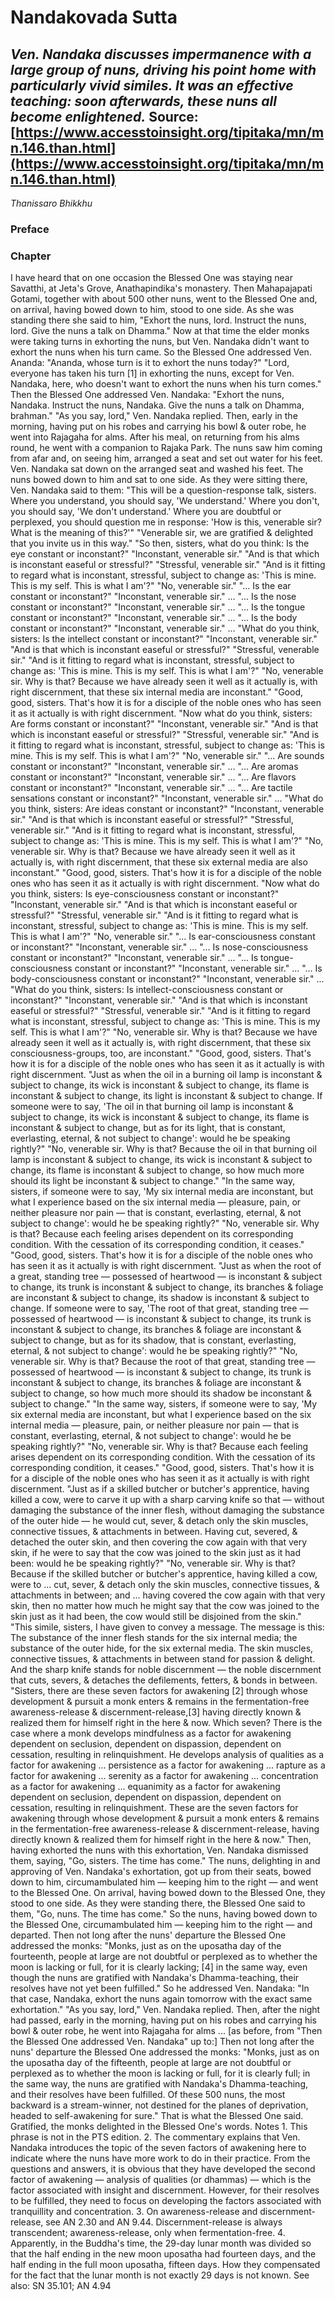 # Nandakovada Sutta
*Ven. Nandaka discusses impermanence with a large group of nuns, driving his point home with particularly vivid similes. It was an effective teaching: soon afterwards, these nuns all become enlightened.*
Source: [https://www.accesstoinsight.org/tipitaka/mn/mn.146.than.html](https://www.accesstoinsight.org/tipitaka/mn/mn.146.than.html)
---
*Thanissaro Bhikkhu*
### Preface
### Chapter
I have heard that on one occasion the Blessed One was staying near Savatthi, at Jeta's Grove, Anathapindika's monastery. Then Mahapajapati Gotami, together with about 500 other nuns, went to the Blessed One and, on arrival, having bowed down to him, stood to one side. As she was standing there she said to him, "Exhort the nuns, lord. Instruct the nuns, lord. Give the nuns a talk on Dhamma."
Now at that time the elder monks were taking turns in exhorting the nuns, but Ven. Nandaka didn't want to exhort the nuns when his turn came. So the Blessed One addressed Ven. Ananda: "Ananda, whose turn is it to exhort the nuns today?"
"Lord, everyone has taken his turn [1] in exhorting the nuns, except for Ven. Nandaka, here, who doesn't want to exhort the nuns when his turn comes."
Then the Blessed One addressed Ven. Nandaka: "Exhort the nuns, Nandaka. Instruct the nuns, Nandaka. Give the nuns a talk on Dhamma, brahman."
"As you say, lord," Ven. Nandaka replied. Then, early in the morning, having put on his robes and carrying his bowl & outer robe, he went into Rajagaha for alms. After his meal, on returning from his alms round, he went with a companion to Rajaka Park. The nuns saw him coming from afar and, on seeing him, arranged a seat and set out water for his feet. Ven. Nandaka sat down on the arranged seat and washed his feet. The nuns bowed down to him and sat to one side.
As they were sitting there, Ven. Nandaka said to them: "This will be a question-response talk, sisters. Where you understand, you should say, 'We understand.' Where you don't, you should say, 'We don't understand.' Where you are doubtful or perplexed, you should question me in response: 'How is this, venerable sir? What is the meaning of this?'"
"Venerable sir, we are gratified & delighted that you invite us in this way."
"So then, sisters, what do you think: Is the eye constant or inconstant?" "Inconstant, venerable sir." "And is that which is inconstant easeful or stressful?" "Stressful, venerable sir." "And is it fitting to regard what is inconstant, stressful, subject to change as: 'This is mine. This is my self. This is what I am'?"
"No, venerable sir."
"... Is the ear constant or inconstant?" "Inconstant, venerable sir." ...
"... Is the nose constant or inconstant?" "Inconstant, venerable sir." ...
"... Is the tongue constant or inconstant?" "Inconstant, venerable sir." ...
"... Is the body constant or inconstant?" "Inconstant, venerable sir." ...
"What do you think, sisters: Is the intellect constant or inconstant?" "Inconstant, venerable sir." "And is that which is inconstant easeful or stressful?" "Stressful, venerable sir." "And is it fitting to regard what is inconstant, stressful, subject to change as: 'This is mine. This is my self. This is what I am'?"
"No, venerable sir. Why is that? Because we have already seen it well as it actually is, with right discernment, that these six internal media are inconstant."
"Good, good, sisters. That's how it is for a disciple of the noble ones who has seen it as it actually is with right discernment.
"Now what do you think, sisters: Are forms constant or inconstant?" "Inconstant, venerable sir." "And is that which is inconstant easeful or stressful?" "Stressful, venerable sir." "And is it fitting to regard what is inconstant, stressful, subject to change as: 'This is mine. This is my self. This is what I am'?"
"No, venerable sir."
"... Are sounds constant or inconstant?" "Inconstant, venerable sir." ...
"... Are aromas constant or inconstant?" "Inconstant, venerable sir." ...
"... Are flavors constant or inconstant?" "Inconstant, venerable sir." ...
"... Are tactile sensations constant or inconstant?" "Inconstant, venerable sir." ...
"What do you think, sisters: Are ideas constant or inconstant?" "Inconstant, venerable sir." "And is that which is inconstant easeful or stressful?" "Stressful, venerable sir." "And is it fitting to regard what is inconstant, stressful, subject to change as: 'This is mine. This is my self. This is what I am'?"
"No, venerable sir. Why is that? Because we have already seen it well as it actually is, with right discernment, that these six external media are also inconstant."
"Good, good, sisters. That's how it is for a disciple of the noble ones who has seen it as it actually is with right discernment.
"Now what do you think, sisters: Is eye-consciousness constant or inconstant?" "Inconstant, venerable sir." "And is that which is inconstant easeful or stressful?" "Stressful, venerable sir." "And is it fitting to regard what is inconstant, stressful, subject to change as: 'This is mine. This is my self. This is what I am'?"
"No, venerable sir."
"... Is ear-consciousness constant or inconstant?" "Inconstant, venerable sir." ...
"... Is nose-consciousness constant or inconstant?" "Inconstant, venerable sir." ...
"... Is tongue-consciousness constant or inconstant?" "Inconstant, venerable sir." ...
"... Is body-consciousness constant or inconstant?" "Inconstant, venerable sir." ...
"What do you think, sisters: Is intellect-consciousness constant or inconstant?" "Inconstant, venerable sir." "And is that which is inconstant easeful or stressful?" "Stressful, venerable sir." "And is it fitting to regard what is inconstant, stressful, subject to change as: 'This is mine. This is my self. This is what I am'?"
"No, venerable sir. Why is that? Because we have already seen it well as it actually is, with right discernment, that these six consciousness-groups, too, are inconstant."
"Good, good, sisters. That's how it is for a disciple of the noble ones who has seen it as it actually is with right discernment.
"Just as when the oil in a burning oil lamp is inconstant & subject to change, its wick is inconstant & subject to change, its flame is inconstant & subject to change, its light is inconstant & subject to change. If someone were to say, 'The oil in that burning oil lamp is inconstant & subject to change, its wick is inconstant & subject to change, its flame is inconstant & subject to change, but as for its light, that is constant, everlasting, eternal, & not subject to change': would he be speaking rightly?"
"No, venerable sir. Why is that? Because the oil in that burning oil lamp is inconstant & subject to change, its wick is inconstant & subject to change, its flame is inconstant & subject to change, so how much more should its light be inconstant & subject to change."
"In the same way, sisters, if someone were to say, 'My six internal media are inconstant, but what I experience based on the six internal media — pleasure, pain, or neither pleasure nor pain — that is constant, everlasting, eternal, & not subject to change': would he be speaking rightly?"
"No, venerable sir. Why is that? Because each feeling arises dependent on its corresponding condition. With the cessation of its corresponding condition, it ceases."
"Good, good, sisters. That's how it is for a disciple of the noble ones who has seen it as it actually is with right discernment.
"Just as when the root of a great, standing tree — possessed of heartwood — is inconstant & subject to change, its trunk is inconstant & subject to change, its branches & foliage are inconstant & subject to change, its shadow is inconstant & subject to change. If someone were to say, 'The root of that great, standing tree — possessed of heartwood — is inconstant & subject to change, its trunk is inconstant & subject to change, its branches & foliage are inconstant & subject to change, but as for its shadow, that is constant, everlasting, eternal, & not subject to change': would he be speaking rightly?"
"No, venerable sir. Why is that? Because the root of that great, standing tree — possessed of heartwood — is inconstant & subject to change, its trunk is inconstant & subject to change, its branches & foliage are inconstant & subject to change, so how much more should its shadow be inconstant & subject to change."
"In the same way, sisters, if someone were to say, 'My six external media are inconstant, but what I experience based on the six internal media — pleasure, pain, or neither pleasure nor pain — that is constant, everlasting, eternal, & not subject to change': would he be speaking rightly?"
"No, venerable sir. Why is that? Because each feeling arises dependent on its corresponding condition. With the cessation of its corresponding condition, it ceases."
"Good, good, sisters. That's how it is for a disciple of the noble ones who has seen it as it actually is with right discernment.
"Just as if a skilled butcher or butcher's apprentice, having killed a cow, were to carve it up with a sharp carving knife so that — without damaging the substance of the inner flesh, without damaging the substance of the outer hide — he would cut, sever, & detach only the skin muscles, connective tissues, & attachments in between. Having cut, severed, & detached the outer skin, and then covering the cow again with that very skin, if he were to say that the cow was joined to the skin just as it had been: would he be speaking rightly?"
"No, venerable sir. Why is that? Because if the skilled butcher or butcher's apprentice, having killed a cow, were to ... cut, sever, & detach only the skin muscles, connective tissues, & attachments in between; and ... having covered the cow again with that very skin, then no matter how much he might say that the cow was joined to the skin just as it had been, the cow would still be disjoined from the skin."
"This simile, sisters, I have given to convey a message. The message is this: The substance of the inner flesh stands for the six internal media; the substance of the outer hide, for the six external media. The skin muscles, connective tissues, & attachments in between stand for passion & delight. And the sharp knife stands for noble discernment — the noble discernment that cuts, severs, & detaches the defilements, fetters, & bonds in between.
"Sisters, there are these seven factors for awakening [2] through whose development & pursuit a monk enters & remains in the fermentation-free awareness-release & discernment-release,[3] having directly known & realized them for himself right in the here & now. Which seven? There is the case where a monk develops mindfulness as a factor for awakening dependent on seclusion, dependent on dispassion, dependent on cessation, resulting in relinquishment. He develops analysis of qualities as a factor for awakening ... persistence as a factor for awakening ... rapture as a factor for awakening ... serenity as a factor for awakening ... concentration as a factor for awakening ... equanimity as a factor for awakening dependent on seclusion, dependent on dispassion, dependent on cessation, resulting in relinquishment. These are the seven factors for awakening through whose development & pursuit a monk enters & remains in the fermentation-free awareness-release & discernment-release, having directly known & realized them for himself right in the here & now."
Then, having exhorted the nuns with this exhortation, Ven. Nandaka dismissed them, saying, "Go, sisters. The time has come." The nuns, delighting in and approving of Ven. Nandaka's exhortation, got up from their seats, bowed down to him, circumambulated him — keeping him to the right — and went to the Blessed One. On arrival, having bowed down to the Blessed One, they stood to one side. As they were standing there, the Blessed One said to them, "Go, nuns. The time has come." So the nuns, having bowed down to the Blessed One, circumambulated him — keeping him to the right — and departed.
Then not long after the nuns' departure the Blessed One addressed the monks: "Monks, just as on the uposatha day of the fourteenth, people at large are not doubtful or perplexed as to whether the moon is lacking or full, for it is clearly lacking; [4] in the same way, even though the nuns are gratified with Nandaka's Dhamma-teaching, their resolves have not yet been fulfilled." So he addressed Ven. Nandaka: "In that case, Nandaka, exhort the nuns again tomorrow with the exact same exhortation."
"As you say, lord," Ven. Nandaka replied. Then, after the night had passed, early in the morning, having put on his robes and carrying his bowl & outer robe, he went into Rajagaha for alms ... [as before, from "Then the Blessed One addressed Ven. Nandaka" up to:]
Then not long after the nuns' departure the Blessed One addressed the monks: "Monks, just as on the uposatha day of the fifteenth, people at large are not doubtful or perplexed as to whether the moon is lacking or full, for it is clearly full; in the same way, the nuns are gratified with Nandaka's Dhamma-teaching, and their resolves have been fulfilled. Of these 500 nuns, the most backward is a stream-winner, not destined for the planes of deprivation, headed to self-awakening for sure."
That is what the Blessed One said. Gratified, the monks delighted in the Blessed One's words.
Notes
1.
This phrase is not in the PTS edition.
2.
The commentary explains that Ven. Nandaka introduces the topic of the seven factors of awakening here to indicate where the nuns have more work to do in their practice. From the questions and answers, it is obvious that they have developed the second factor of awakening — analysis of qualities (or dhammas) — which is the factor associated with insight and discernment. However, for their resolves to be fulfilled, they need to focus on developing the factors associated with tranquillity and concentration.
3.
On awareness-release and discernment-release, see AN 2.30 and AN 9.44. Discernment-release is always transcendent; awareness-release, only when fermentation-free.
4.
Apparently, in the Buddha's time, the 29-day lunar month was divided so that the half ending in the new moon uposatha had fourteen days, and the half ending in the full moon uposatha, fifteen days. How they compensated for the fact that the lunar month is not exactly 29 days is not known.
See also: SN 35.101; AN 4.94